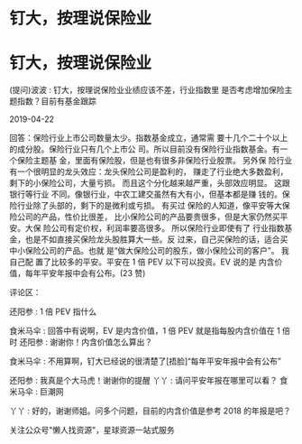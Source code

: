 # 钉大，按理说保险业

# 钉大，按理说保险业

(提问)波波 : 钉大，按理说保险业业绩应该不差，行业指数里 是否考虑增加保险主题指数？目前有基金跟踪

2019-04-22

回答：保险行业上市公司数量太少。指数基金成立，通常需 要十几个二十个以上的成分股。保险行业只有几个上市公 司。所以目前没有保险行业指数基金。有一个保险主题基 金，里面有保险股，但是也有很多非保险行业股票。 另外保 险行业有一个很明显的龙头效应：龙头保险公司是盈利的， 赚走了行业绝大多数盈利，剩下的小保险公司，大量亏损。 而且这个分化越来越严重，头部效应明显。 这跟银行等行业 不同。像银行业，中农工建交虽然有大有小，但基本都是赚 钱的。保险行业除了头部的，剩下的是微利或亏损。 有买过 保险的人知道，像平安等大保险公司的产品，性价比很差， 比小保险公司的产品要贵很多，但是大家仍然买平安。大保 险公司有定价权，利润率要高很多。 所以保险行业即使有了 行业指数基金，也是不如直接买保险龙头股胜算大一些。反 过来，自己买保险的话，适合买中小保险公司的产品。也就 是“做大保险公司的股东，做小保险公司的客户”。 我自己配 置了比较多的平安。平安在 1 倍 PEV 以下可以投资。EV 说的是 内含价值，每年平安年报中会有公布。(23 赞)

评论区：

还阳参 : 1 倍 PEV 指什么

食米马伞 : 回答中有说啊，EV 是内含价值，1 倍 PEV 就是指每股内含价值在 1 倍时 还阳参 : 谢谢你！内含价值怎么算出？

食米马伞 : 不用算啊，钉大已经说的很清楚了[捂脸]“每年平安年报中会有公布”

还阳参 : 我真是个大马虎！谢谢你的提醒 丫丫 : 请问平安年报在哪里可以看？ 食米马伞 : 巨潮网

丫丫 : 好的，谢谢师姐。问多个问题，目前的内含价值是参考 2018 的年报是吧？

关注公众号"懒人找资源"，星球资源一站式服务